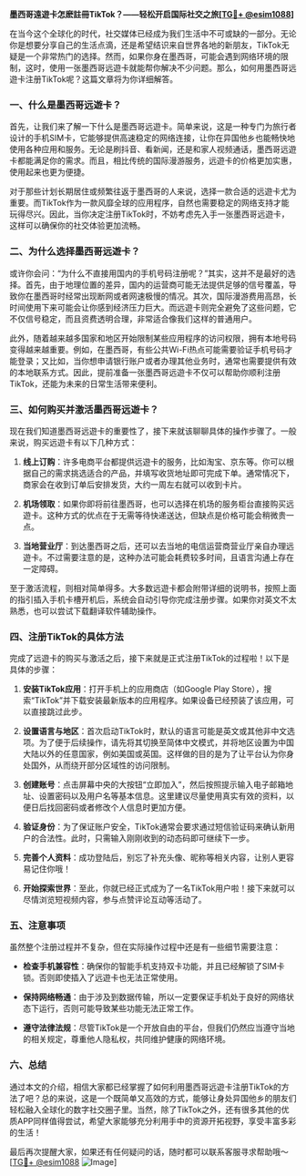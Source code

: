 **墨西哥遠遊卡怎麽註冊TikTok？——轻松开启国际社交之旅[[TG💪+ @esim1088](https://t.me/s/esim1088)]**

在当今这个全球化的时代，社交媒体已经成为我们生活中不可或缺的一部分。无论你是想要分享自己的生活点滴，还是希望结识来自世界各地的新朋友，TikTok无疑是一个非常热门的选择。然而，如果你身在墨西哥，可能会遇到网络环境的限制，这时，使用一张墨西哥远遊卡就能帮你解决不少问题。那么，如何用墨西哥远遊卡注册TikTok呢？这篇文章将为你详细解答。

### **一、什么是墨西哥远遊卡？**

首先，让我们来了解一下什么是墨西哥远遊卡。简单来说，这是一种专门为旅行者设计的手机SIM卡，它能够提供高速稳定的网络连接，让你在异国他乡也能畅快地使用各种应用和服务。无论是刷抖音、看新闻，还是和家人视频通话，墨西哥远遊卡都能满足你的需求。而且，相比传统的国际漫游服务，远遊卡的价格更加实惠，使用起来也更为便捷。

对于那些计划长期居住或频繁往返于墨西哥的人来说，选择一款合适的远遊卡尤为重要。而TikTok作为一款风靡全球的应用程序，自然也需要稳定的网络支持才能玩得尽兴。因此，当你决定注册TikTok时，不妨考虑先入手一张墨西哥远遊卡，这样可以确保你的社交体验更加流畅。

### **二、为什么选择墨西哥远遊卡？**

或许你会问：“为什么不直接用国内的手机号码注册呢？”其实，这并不是最好的选择。首先，由于地理位置的差异，国内的运营商可能无法提供足够的信号覆盖，导致你在墨西哥时经常出现断网或者网速极慢的情况。其次，国际漫游费用高昂，长时间使用下来可能会让你感到经济压力巨大。而远遊卡则完全避免了这些问题，它不仅信号稳定，而且资费透明合理，非常适合像我们这样的普通用户。

此外，随着越来越多国家和地区开始限制某些应用程序的访问权限，拥有本地号码变得越来越重要。例如，在墨西哥，有些公共Wi-Fi热点可能需要验证手机号码才能登录；又比如，当你想申请银行账户或者办理其他业务时，通常也需要提供有效的本地联系方式。因此，提前准备一张墨西哥远遊卡不仅可以帮助你顺利注册TikTok，还能为未来的日常生活带来便利。

### **三、如何购买并激活墨西哥远遊卡？**

现在我们知道墨西哥远遊卡的重要性了，接下来就该聊聊具体的操作步骤了。一般来说，购买远遊卡有以下几种方式：

1. **线上订购**：许多电商平台都提供远遊卡的服务，比如淘宝、京东等。你可以根据自己的需求挑选适合的产品，并填写收货地址即可完成下单。通常情况下，商家会在收到订单后安排发货，大约一周左右就可以收到卡片。
   
2. **机场领取**：如果你即将前往墨西哥，也可以选择在机场的服务柜台直接购买远遊卡。这种方式的优点在于无需等待快递送达，但缺点是价格可能会稍微贵一点。

3. **当地营业厅**：到达墨西哥之后，还可以去当地的电信运营商营业厅亲自办理远遊卡。不过需要注意的是，这种办法可能会耗费较多时间，且语言沟通上存在一定障碍。

至于激活流程，则相对简单得多。大多数远遊卡都会附带详细的说明书，按照上面的指引插入手机卡槽开机后，系统会自动引导你完成注册步骤。如果你对英文不太熟悉，也可以尝试下载翻译软件辅助操作。

### **四、注册TikTok的具体方法**

完成了远遊卡的购买与激活之后，接下来就是正式注册TikTok的过程啦！以下是具体的步骤：

1. **安装TikTok应用**：打开手机上的应用商店（如Google Play Store），搜索“TikTok”并下载安装最新版本的应用程序。如果设备已经预装了该应用，可以直接跳过此步。

2. **设置语言与地区**：首次启动TikTok时，默认的语言可能是英文或其他非中文选项。为了便于后续操作，请先将其切换至简体中文模式，并将地区设置为中国大陆以外的任意国家，例如美国或英国。这样做的目的是为了让平台认为你身处国外，从而绕开部分区域性的访问限制。

3. **创建账号**：点击屏幕中央的大按钮“立即加入”，然后按照提示输入电子邮箱地址、设置密码以及用户名等基本信息。这里建议尽量使用真实有效的资料，以便日后找回密码或者修改个人信息时更加方便。

4. **验证身份**：为了保证账户安全，TikTok通常会要求通过短信验证码来确认新用户的合法性。此时，只需输入刚刚收到的动态码即可继续下一步。

5. **完善个人资料**：成功登陆后，别忘了补充头像、昵称等相关内容，让别人更容易记住你哦！

6. **开始探索世界**：至此，你就已经正式成为了一名TikTok用户啦！接下来就可以尽情浏览短视频内容，参与点赞评论互动等活动了。

### **五、注意事项**

虽然整个注册过程并不复杂，但在实际操作过程中还是有一些细节需要注意：

- **检查手机兼容性**：确保你的智能手机支持双卡功能，并且已经解锁了SIM卡锁。否则即使插入了远遊卡也无法正常使用。
  
- **保持网络畅通**：由于涉及到数据传输，所以一定要保证手机处于良好的网络状态下运行，否则可能导致某些功能无法正常工作。

- **遵守法律法规**：尽管TikTok是一个开放自由的平台，但我们仍然应当遵守当地的相关规定，尊重他人隐私权，共同维护健康的网络环境。

### **六、总结**

通过本文的介绍，相信大家都已经掌握了如何利用墨西哥远遊卡注册TikTok的方法了吧？总的来说，这是一个既简单又高效的方式，能够让身处异国他乡的朋友们轻松融入全球化的数字社交圈子里。当然，除了TikTok之外，还有很多其他的优质APP同样值得尝试，希望大家能够充分利用手中的资源开拓视野，享受丰富多彩的生活！

最后再次提醒大家，如果还有任何疑问的话，随时都可以联系客服寻求帮助哦～ [[TG💪+ @esim1088](https://t.me/s/esim1088) ![Image](https://i.postimg.cc/4NQfJmqS/Snipaste-2025-05-13-00-14-12.png)]